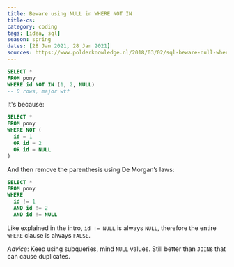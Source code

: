 ```yaml
---
title: Beware using NULL in WHERE NOT IN
title-cs: 
category: coding
tags: [idea, sql]
season: spring
dates: [28 Jan 2021, 28 Jan 2021]
sources: https://www.polderknowledge.nl/2018/03/02/sql-beware-null-where-not/
---
```

 
```sql
SELECT *
FROM pony  
WHERE id NOT IN (1, 2, NULL)
-- 0 rows, major wtf
```
 
It's because:
```sql
SELECT *
FROM pony  
WHERE NOT (  
  id = 1  
  OR id = 2  
  OR id = NULL  
)
```

And then remove the parenthesis using De Morgan’s laws:

```sql
SELECT *
FROM pony  
WHERE
  id != 1  
  AND id != 2  
  AND id != NULL
```
 
Like explained in the intro, `id != NULL` is always `NULL`, therefore the entire `WHERE` clause is always `FALSE`.

*Advice*:
Keep using subqueries, mind `NULL` values. Still better than `JOIN`s that can cause duplicates.